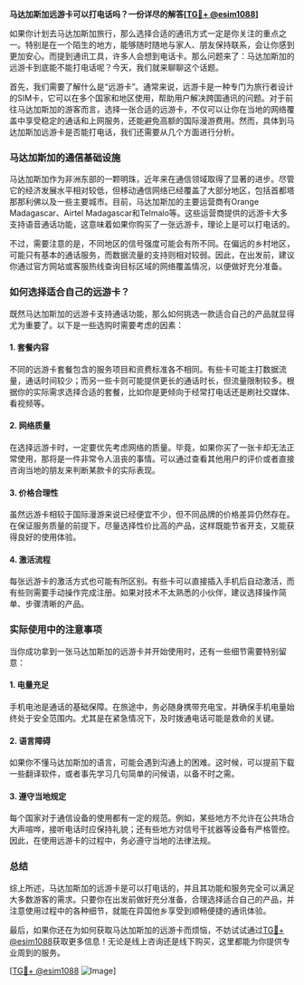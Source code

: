 **马达加斯加远游卡可以打电话吗？一份详尽的解答[[TG💪+ @esim1088](https://t.me/s/esim1088)]**

如果你计划去马达加斯加旅行，那么选择合适的通讯方式一定是你关注的重点之一。特别是在一个陌生的地方，能够随时随地与家人、朋友保持联系，会让你感到更加安心。而提到通讯工具，许多人会想到电话卡。那么问题来了：马达加斯加的远游卡到底能不能打电话呢？今天，我们就来聊聊这个话题。

首先，我们需要了解什么是“远游卡”。通常来说，远游卡是一种专门为旅行者设计的SIM卡，它可以在多个国家和地区使用，帮助用户解决跨国通讯的问题。对于前往马达加斯加的游客而言，选择一张合适的远游卡，不仅可以让你在当地的网络覆盖中享受稳定的通话和上网服务，还能避免高额的国际漫游费用。然而，具体到马达加斯加远游卡是否能打电话，我们还需要从几个方面进行分析。

### 马达加斯加的通信基础设施

马达加斯加作为非洲东部的一颗明珠，近年来在通信领域取得了显著的进步。尽管它的经济发展水平相对较低，但移动通信网络已经覆盖了大部分地区，包括首都塔那那利佛以及一些主要城市。目前，马达加斯加的主要运营商有Orange Madagascar、Airtel Madagascar和Telmalo等。这些运营商提供的远游卡大多支持语音通话功能，这意味着如果你购买了一张远游卡，理论上是可以打电话的。

不过，需要注意的是，不同地区的信号强度可能会有所不同。在偏远的乡村地区，可能只有基本的通话服务，而数据流量的支持则相对较弱。因此，在出发前，建议你通过官方网站或客服热线查询目标区域的网络覆盖情况，以便做好充分准备。

### 如何选择适合自己的远游卡？

既然马达加斯加的远游卡支持通话功能，那么如何挑选一款适合自己的产品就显得尤为重要了。以下是一些选购时需要考虑的因素：

#### 1. **套餐内容**
   不同的远游卡套餐包含的服务项目和资费标准各不相同。有些卡可能主打数据流量，通话时间较少；而另一些卡则可能提供更长的通话时长，但流量限制较多。根据你的实际需求选择合适的套餐，比如你是更倾向于经常打电话还是刷社交媒体、看视频等。

#### 2. **网络质量**
   在选择远游卡时，一定要优先考虑网络的质量。毕竟，如果你买了一张卡却无法正常使用，那将是一件非常令人沮丧的事情。可以通过查看其他用户的评价或者直接咨询当地的朋友来判断某款卡的实际表现。

#### 3. **价格合理性**
   虽然远游卡相较于国际漫游来说已经便宜不少，但不同品牌的价格差异仍然存在。在保证服务质量的前提下，尽量选择性价比高的产品，这样既能节省开支，又能获得良好的使用体验。

#### 4. **激活流程**
   每张远游卡的激活方式也可能有所区别。有些卡可以直接插入手机后自动激活，而有些则需要手动操作完成注册。如果对技术不太熟悉的小伙伴，建议选择操作简单、步骤清晰的产品。

### 实际使用中的注意事项

当你成功拿到一张马达加斯加的远游卡并开始使用时，还有一些细节需要特别留意：

#### 1. **电量充足**
   手机电池是通话的基础保障。在旅途中，务必随身携带充电宝，并确保手机电量始终处于安全范围内。尤其是在紧急情况下，及时拨通电话可能是救命的关键。

#### 2. **语言障碍**
   如果你不懂马达加斯加的语言，可能会遇到沟通上的困难。这时候，可以提前下载一些翻译软件，或者事先学习几句简单的问候语，以备不时之需。

#### 3. **遵守当地规定**
   每个国家对于通信设备的使用都有一定的规范。例如，某些地方不允许在公共场合大声喧哗，接听电话时应保持礼貌；还有些地方对信号干扰器等设备有严格管控。因此，在使用远游卡的过程中，务必遵守当地的法律法规。

### 总结

综上所述，马达加斯加的远游卡是可以打电话的，并且其功能和服务完全可以满足大多数游客的需求。只要你在出发前做好充分准备，合理选择适合自己的产品，并注意使用过程中的各种细节，就能在异国他乡享受到顺畅便捷的通讯体验。

最后，如果你还在为如何获取马达加斯加的远游卡而烦恼，不妨试试通过[TG💪+ @esim1088](https://t.me/s/esim1088)获取更多信息！无论是线上咨询还是线下购买，这里都能为你提供专业周到的服务。

[[TG💪+ @esim1088](https://t.me/s/esim1088) ![Image](https://i.postimg.cc/4NQfJmqS/Snipaste-2025-05-13-00-14-12.png)]